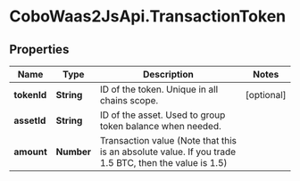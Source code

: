 # CoboWaas2JsApi.TransactionToken

## Properties

Name | Type | Description | Notes
------------ | ------------- | ------------- | -------------
**tokenId** | **String** | ID of the token. Unique in all chains scope. | [optional] 
**assetId** | **String** | ID of the asset. Used to group token balance when needed. | 
**amount** | **Number** | Transaction value (Note that this is an absolute value. If you trade 1.5 BTC, then the value is 1.5)  | 


